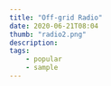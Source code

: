 ```yaml
---
title: "Off-grid Radio"
date: 2020-06-21T08:04
thumb: "radio2.png"
description:
tags: 
    - popular
    - sample
---
```


